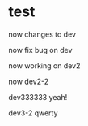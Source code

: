 # test

now changes to dev

now fix bug on dev

now working on dev2

now dev2-2

dev333333 yeah!

dev3-2 qwerty
